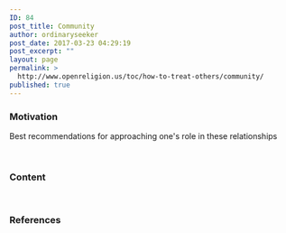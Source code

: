 ```yaml
---
ID: 84
post_title: Community
author: ordinaryseeker
post_date: 2017-03-23 04:29:19
post_excerpt: ""
layout: page
permalink: >
  http://www.openreligion.us/toc/how-to-treat-others/community/
published: true
---
```

<h3>Motivation</h3>
Best recommendations for approaching one's role in these relationships

&nbsp;
<h3>Content</h3>
&nbsp;
<h3>References</h3>
